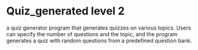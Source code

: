 # Quiz_generated level 2
  a quiz generator program that generates quizzes on various topics. Users can specify the number of questions and the topic, and the program generates a quiz with random questions from a predefined question bank.
